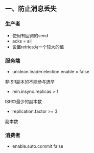 ## 一、防止消息丢失

### 生产者

- 使用有回调的send
- acks = all
- 设置retries为一个较大的值

### 服务端

- unclean.leader.election.enable = false 

非ISR副本的不能参与选举

- min.insync.replicas > 1

ISR中最少的副本数

- replication.factor >= 3 

副本数

### 消费者

- enable.auto.commit false
